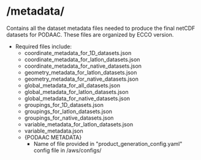 # **/metadata/**
Contains all the dataset metadata files needed to produce the final netCDF datasets for PODAAC. These files are organized by ECCO version.
- Required files include:
  - coordinate_metadata_for_1D_datasets.json
  - coordinate_metadata_for_latlon_datasets.json
  - coordinate_metadata_for_native_datasets.json
  - geometry_metadata_for_latlon_datasets.json
  - geometry_metadata_for_native_datasets.json
  - global_metadata_for_all_datasets.json
  - global_metadata_for_latlon_datasets.json
  - global_metadata_for_native_datasets.json
  - groupings_for_1D_datasets.json
  - groupings_for_latlon_datasets.json
  - groupings_for_native_datasets.json
  - variable_metadata_for_latlon_datasets.json
  - variable_metadata.json
  - {PODAAC METADATA}
    - Name of file provided in "product_generation_config.yaml" config file in /aws/configs/


